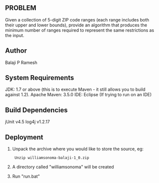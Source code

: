 PROBLEM
--------

Given a collection of 5-digit ZIP code ranges (each range includes both their upper and lower bounds), provide an algorithm that produces the minimum number of ranges required to represent the same restrictions as the input.


Author
------

Balaji P Ramesh


System Requirements 
-------------------

JDK:
 1.7 or above (this is to execute Maven - it still allows you to build against 1.2).
Apache Maven:
 3.5.0
IDE:
 Eclipse (If trying to run on an IDE)

Build Dependencies
------------------

jUnit
 v4.5
log4j
 v1.2.17

Deployment
----------

1) Unpack the archive where you would like to store the source, eg:

		Unzip williamsonoma-balaji-1_0.zip
		
2) A directory called "williamsonoma" will be created

3) Run "run.bat"